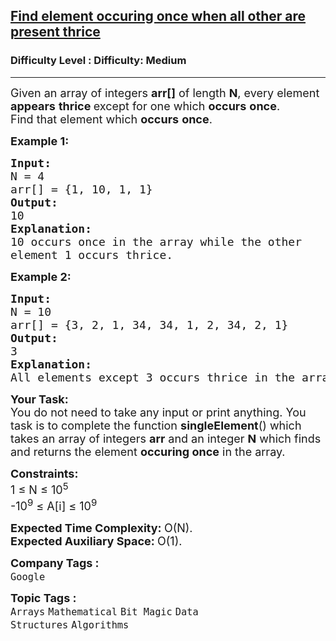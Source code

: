<h2><a href="https://www.geeksforgeeks.org/problems/find-element-occuring-once-when-all-other-are-present-thrice/1?page=1&category=Bit%20Magic&difficulty=Medium&sortBy=submissions">Find element occuring once when all other are present thrice</a></h2><h3>Difficulty Level : Difficulty: Medium</h3><hr><div class="problems_problem_content__Xm_eO"><p><span style="font-size: 18px;">Given an array of integers <strong>arr[]</strong> of length <strong>N</strong>, every element <strong>appears</strong> <strong>thrice </strong>except for one which <strong>occurs</strong> <strong>once</strong>.</span><br><span style="font-size: 18px;">Find that element which <strong>occurs</strong> <strong>once</strong>.</span></p>
<p><span style="font-size: 18px;"><strong>Example 1:</strong></span></p>
<pre><span style="font-size: 18px;"><strong>Input:
</strong>N = 4
arr[] = {1, 10, 1, 1}
<strong>Output:
</strong>10<strong>
Explanation:
</strong>10 occurs once in the array while the other
element 1 occurs thrice.</span>
</pre>
<p><span style="font-size: 18px;"><strong>Example 2:</strong></span></p>
<pre><span style="font-size: 18px;"><strong>Input:
</strong>N = 10
arr[] = {3, 2, 1, 34, 34, 1, 2, 34, 2, 1}
<strong>Output:
</strong>3<strong>
Explanation:
</strong>All elements except 3 occurs thrice in the array.</span></pre>
<p><span style="font-size: 18px;"><strong>Your Task:</strong><br>You do not need to take any input or print anything. You task is to complete the function <strong>singleElement</strong>() which takes an array of integers <strong>arr</strong> and an integer <strong>N</strong> which finds and returns the element <strong>occuring once</strong> in the array.</span></p>
<p><span style="font-size: 18px;"><strong>Constraints:</strong><br>1 ≤ N ≤ 10<sup>5</sup><br>-10<sup>9</sup> ≤ A[i] ≤ 10<sup>9</sup></span></p>
<p><span style="font-size: 18px;"><strong>Expected Time Complexity: </strong>O(N).<br><strong>Expected Auxiliary Space:&nbsp;</strong>O(1).</span><span style="font-size: 18px;"> </span></p></div><p><span style=font-size:18px><strong>Company Tags : </strong><br><code>Google</code>&nbsp;<br><p><span style=font-size:18px><strong>Topic Tags : </strong><br><code>Arrays</code>&nbsp;<code>Mathematical</code>&nbsp;<code>Bit Magic</code>&nbsp;<code>Data Structures</code>&nbsp;<code>Algorithms</code>&nbsp;